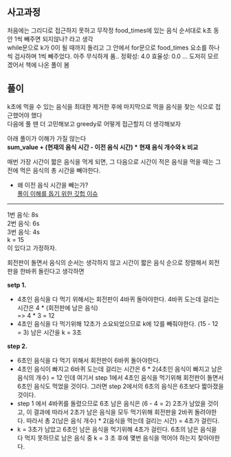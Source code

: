 ## 사고과정
처음에는 그리디로 접근하지 못하고 무작정 food_times에 있는 음식 순서대로 k초 동안 1씩 빼주면 되지않나? 라고 생각<br>
while문으로 k가 0이 될 때까지 돌리고 그 안에서 for문으로 food_times 요소를 하나씩 검사하며 1씩 빼주었다.
아주 무식하게 품..
정확성: 4.0 효율성: 0.0 ... 도저히 모르겠어서 책에 나온 풀이 봄

## 풀이
k초에 먹을 수 있는 음식을 최대한 제거한 후에 마지막으로 먹을 음식을 찾는 식으로 접근했어야 했다<br>
다음에 풀 땐 더 고민해보고 greedy로 어떻게 접근할지 더 생각해보자<br>

아래 풀이가 이해가 가질 않는다<br>
<b>sum_value + (현재의 음식 시간 - 이전 음식 시간) * 현재 음식 개수와 k 비교</b><br>

매번 가장 시간이 짧은 음식을 먹게 되면, 그 다음으로 시간이 적은 음식을 먹을 때는 그 전에 먹은 음식의 총 시간을 빼야한다.<br>
- 왜 이전 음식 시간을 빼는가?<br>
<a href="https://github.com/ndb796/python-for-coding-test/issues/34">풀이 이해를 돕기 위한 깃헙 이슈</a><br>

---

1번 음식: 8s        
2번 음식: 6s     
3번 음식: 4s     
k = 15     
이 있다고 가정하자.    

회전판이 돌면서 음식의 순서는 생각하지 않고 시간이 짧은 음식 순으로 정렬해서 회전판을 한바퀴 돌린다고 생각하면    

 __setp 1.__   
 - 4초인 음식을 다 먹기 위해서는 회전판이 4바퀴 돌아야한다. 4바퀴 도는데 걸리는 시간은 4 * (회전판에 남은 음식)     
     => 4 * 3 = 12    
 - 4초인 음식을 다 먹기위해 12초가 소요되었으므로 k에 12를 빼줘야한다. (15 - 12 = 3) 남은 시간을 k = 3초    

 __step 2.__        
 - 6초인 음식을 다 먹기 위해서 회전판이 6바퀴 돌아야한다.
 - 4초인 음식이 빠지고 6바퀴 도는데 걸리는 시간은 6 * 2(4초인 음식이 빠지고 남은 음식의 개수) = 12 인데 여기서 step 1에서 4초인 음식을 먹기위해 회전판이 돌면서 6초인 음식도 먹었을 것이다. 그러면 step 2에서의 6초의 음식은 6초보다 짧아졌을 것이다.
 - step 1 에서 4바퀴를 돌렸으므로 6초 남은 음식은 (6 - 4 = 2) 2초가 남았을 것이고, 이 결과에 따라서 2초가 남은 음식을 모두 먹기위해 회전판을 2바퀴 돌려야한다. 따라서 총 2(남은 음식 개수) * 2(음식을 먹는데 걸리는 시간) = 4초가 걸린다.
 - k = 3초가 남았고 6초인 남은 음식을 먹기위해 4초가 걸린다. 6초의 남은 음식을 다 먹지 못하므로 남은 음식 중 k = 3 초 후에 몇번 음식을 먹어야 하는지 찾아야한다.